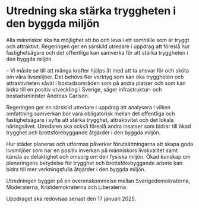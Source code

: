 # Utredning ska stärka tryggheten i den byggda miljön

Alla människor ska ha möjlighet att bo och leva i ett samhälle som är tryggt och attraktivt. Regeringen ger en särskild utredare i uppdrag att föreslå hur fastighetsägare och det offentliga kan samverka för att stärka tryggheten i den byggda miljön.

– Vi måste se till att många krafter hjälps åt med att ta ansvar för och sköta om våra livsmiljöer. Det behövs fler verktyg som kan öka tryggheten och attraktiviteten såväl i bostadsområden som på andra platser och som kan bidra till en positiv utveckling i Sverige, säger infrastruktur- och bostadsminister Andreas Carlson.

Regeringen ger en särskild utredare i uppdrag att analysera i vilken omfattning samverkan bör vara obligatorisk mellan det offentliga och fastighetsägare i syfte att stärka trygghet, attraktivitet och det lokala näringslivet. Utredaren ska också föreslå andra insatser som bidrar till ökad trygghet och brottsförebyggande åtgärder i den byggda miljön.

Hur städer planeras och utformas påverkar förutsättningarna att skapa goda livsmiljöer som har en positiv inverkan på människors livskvalitet samt känsla av delaktighet och omsorg om den fysiska miljön. Ökad kunskap om planeringens betydelse för trygghet och brottsförebyggande arbete kan bidra till mer verkningsfulla åtgärder i den byggda miljön.

Utredningen bygger på en överenskommelse mellan Sverigedemokraterna, Moderaterna, Kristdemokraterna och Liberalerna.

Uppdraget ska redovisas senast den 17 januari 2025.

